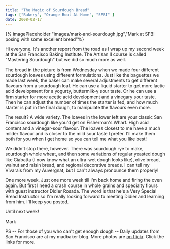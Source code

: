 ```yaml
---
title: "The Magic of Sourdough Bread"
tags: ["Bakery", "Orange Boot At Home", "SFBI" ] 
date: 2008-02-17
---
```


{% imagePlaceholder "images/mark-and-sourdough.jpg","Mark at SFBI posing with some excellent bread"%}

Hi everyone. It's another report from the road as I wrap up my second week at the San Francisco Baking Institute. The Artisan II course is called "Mastering Sourdough" but we did so much more as well.

The bread in the picture is from Wednesday when we made four different sourdough loaves using different formulations. Just like the baguettes we made last week, the baker can make several adjustments to get different flavours from a sourdough loaf. He can use a liquid starter to get more lactic acid development for a yogurty, buttermilk-y sour taste. Or he can use a firm starter for more acetic acid development and a vinegary sour taste. Then he can adjust the number of times the starter is fed, and how much starter is put in the final dough, to manipulate the flavours even more.

The result? A wide variety. The loaves in the lower left are your classic San Francisco sourdough like you'd get on Fisherman's Wharf. High acid content and a vinegar-sour flavour. The loaves closest to me have a much milder flavour and is closer to the mild sour taste I prefer. I'll make them both for you when I get home so you can tell me what you like best!

We didn't stop there, however. There was sourdough rye to make, sourdough whole wheat, and then some variations of regular yeasted dough like Ciabatta (I now know what an ultra-wet dough looks like), olive bread, walnut and raisin bread, and regional decorative breads. I can tell my Vivarais from my Auvergnat, but I can't always pronounce them properly!

One more week. Just one more week till I'm back home and firing the oven again. But first I need a crash course in whole grains and specialty flours with guest instructor Didier Rosada. The word is that he's a Very Special Bread Instructor so I'm really looking forward to meeting Didier and learning from him. I'll keep you posted.

Until next week!

Mark

PS -- For those of you who can't get enough dough -- Daily updates from San Francisco are at my madbaker blog. More photos are [on flickr](http://flickr.com/photos/orangeboot/sets/72157603855278075/). Click the links for more.
